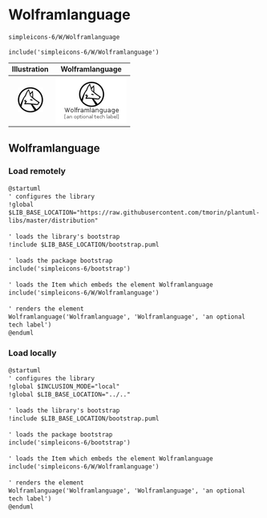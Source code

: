 # Wolframlanguage


```text
simpleicons-6/W/Wolframlanguage
```

```text
include('simpleicons-6/W/Wolframlanguage')
```



| Illustration | Wolframlanguage |
| :---: | :---: |
| ![illustration for Illustration](../../simpleicons-6/W/Wolframlanguage.png) | ![illustration for Wolframlanguage](../../simpleicons-6/W/Wolframlanguage.Local.png) |




## Wolframlanguage

### Load remotely
```plantuml
@startuml
' configures the library
!global $LIB_BASE_LOCATION="https://raw.githubusercontent.com/tmorin/plantuml-libs/master/distribution"

' loads the library's bootstrap
!include $LIB_BASE_LOCATION/bootstrap.puml

' loads the package bootstrap
include('simpleicons-6/bootstrap')

' loads the Item which embeds the element Wolframlanguage
include('simpleicons-6/W/Wolframlanguage')

' renders the element
Wolframlanguage('Wolframlanguage', 'Wolframlanguage', 'an optional tech label')
@enduml
```

### Load locally
```plantuml
@startuml
' configures the library
!global $INCLUSION_MODE="local"
!global $LIB_BASE_LOCATION="../.."

' loads the library's bootstrap
!include $LIB_BASE_LOCATION/bootstrap.puml

' loads the package bootstrap
include('simpleicons-6/bootstrap')

' loads the Item which embeds the element Wolframlanguage
include('simpleicons-6/W/Wolframlanguage')

' renders the element
Wolframlanguage('Wolframlanguage', 'Wolframlanguage', 'an optional tech label')
@enduml
```


